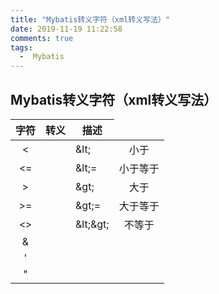 ```yaml
---
title: "Mybatis转义字符（xml转义写法）"
date: 2019-11-19 11:22:58
comments: true
tags:
  -  Mybatis
---
```


## Mybatis转义字符（xml转义写法）

| 字符 |           转义            |   描述   |
| :--: |:-----------------------:  | :------:|
|  <   |     <td>&amp;lt;</td>     |   小于  |
|  <=  |    <td>&amp;lt;=</td>     | 小于等于 |
|  >   |     <td>&amp;gt;</td>     |   大于  |
| \>=  |    <td>&amp;gt;=</td>     | 大于等于 |
|  <>  | <td>&amp;lt;&amp;gt;</td> |  不等于  |
|  &   |                           |         |
|  '   |                           |         |
|  "   |                           |         |

